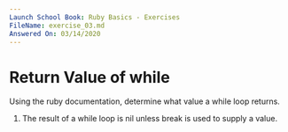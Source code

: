 ```yaml
---
Launch School Book: Ruby Basics - Exercises
FileName: exercise_03.md 
Answered On: 03/14/2020
---
```


# Return Value of while

Using the ruby documentation, determine what value a while loop returns.

1. The result of a while loop is nil unless break is used to supply a value.
